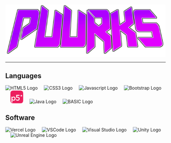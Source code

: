 <!DOCTYPE html>
<html>
  <body>
    <div align="center">
      <img src="/media/oldLogo.png" alt="Puurks Logo"/>
      <hr>
    </div>
    <h2 align="left">Languages</h2>
    <div align="left">
      <img src="https://skillicons.dev/icons?i=html" height="40" alt="HTML5 Logo"  title="HTML5" />
      <img width="12" />
      <img src="https://skillicons.dev/icons?i=css" height="40" alt="CSS3 Logo"  title="CSS3" />
      <img width="12" />
      <img src="https://skillicons.dev/icons?i=js" height="40" alt="Javascript Logo" title="Javascript" />
      <img width="12" />
      <img src="https://skillicons.dev/icons?i=bootstrap" height="40" alt="Bootstrap Logo" title="Bootstrap" />
      <img width="12" />
      <img src="media/p5Logo.png" height="40" alt="p5.js Logo" title="p5.js" />
      <img width="12" />
      <img src="https://skillicons.dev/icons?i=java" height="40" alt="Java Logo"  title="Java"/>
      <img width="12" />
      <img src="media/basicLogojava" height="40" alt="BASIC Logo"  title="BASIC"/>
    </div>
    <h2 align="left">Software</h2>
    <div align="left">
      <img src="https://skillicons.dev/icons?i=vercel" height="40" alt="Vercel Logo"  title="Vercel"/>
      <img width="12" />
      <img src="https://skillicons.dev/icons?i=vscode" height="40" alt="VSCode Logo"  title="VSCode"/>
      <img width="12" />
      <img src="https://skillicons.dev/icons?i=visualstudio" height="40" alt="Visual Studio Logo"  title="Visual Studio"/>
      <img width="12" />
      <img src="https://skillicons.dev/icons?i=unity" height="40" alt="Unity Logo" title="Unity" />
      <img width="12" />
      <img src="https://skillicons.dev/icons?i=unreal" height="40" alt="Unreal Engine Logo" title="Unreal Engine" />
    </div>
    <!--
    <br>
    <div align="center">
      <img src="https://github-readme-stats.vercel.app/api?username=Puurks&hide_title=false&hide_rank=true&show_icons=true&include_all_commits=true&count_private=true&disable_animations=false&theme=dracula&locale=en&hide_border=false&order=1" height="150" alt="stats graph"  />
      <img src="https://github-readme-stats.vercel.app/api/top-langs?username=Puurks&locale=en&hide_title=false&layout=compact&card_width=320&langs_count=5&theme=dracula&hide_border=false&order=2" height="150" alt="languages graph"  />
    </div>
    <br>
    <div align="center">
      <img src="https://profile-counter.glitch.me/Puurks/count.svg?"  />
    </div>
    -->
  </body>
</html>
<!--
**Puurks/Puurks** is a ✨ _special_ ✨ repository because its `README.md` (this file) appears on your GitHub profile.

Here are some ideas to get you started:

- 🔭 I’m currently working on ...
- 🌱 I’m currently learning ...
- 👯 I’m looking to collaborate on ...
- 🤔 I’m looking for help with ...
- 💬 Ask me about ...
- 📫 How to reach me: ...
- 😄 Pronouns: ...
- ⚡ Fun fact: ...
-->
